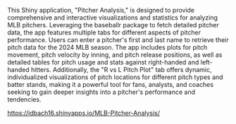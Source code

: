 This Shiny application, "Pitcher Analysis," is designed to provide comprehensive and interactive visualizations and statistics for analyzing MLB pitchers. 
Leveraging the baseballr package to fetch detailed pitcher data, the app features multiple tabs for different aspects of pitcher performance. Users can enter 
a pitcher's first and last name to retrieve their pitch data for the 2024 MLB season. The app includes plots for pitch movement, pitch velocity by inning, and 
pitch release positions, as well as detailed tables for pitch usage and stats against right-handed and left-handed hitters. Additionally, the "R vs L Pitch Plot" 
tab offers dynamic, individualized visualizations of pitch locations for different pitch types and batter stands, making it a powerful tool for fans, analysts, 
and coaches seeking to gain deeper insights into a pitcher's performance and tendencies. 


https://idbach16.shinyapps.io/MLB-Pitcher-Analysis/

